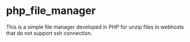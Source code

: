# php_file_manager
This is a simple file manager developed in PHP for unzip files in webhosts that do not support ssh connection.
